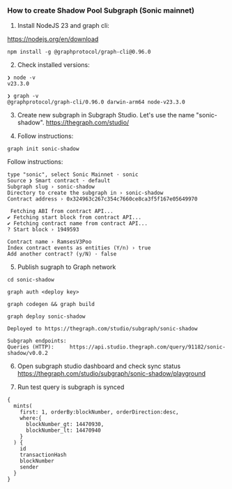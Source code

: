 ### How to create Shadow Pool Subgraph (Sonic mainnet)

1. Install NodeJS 23 and graph cli:

https://nodejs.org/en/download

```shell
npm install -g @graphprotocol/graph-cli@0.96.0
```
2. Check installed versions:
```shell
❯ node -v
v23.3.0

❯ graph -v
@graphprotocol/graph-cli/0.96.0 darwin-arm64 node-v23.3.0
```
3. Create new subgraph in Subgraph Studio. Let's use the name "sonic-shadow".
https://thegraph.com/studio/

4. Follow instructions:
```shell
graph init sonic-shadow
```

Follow instructions:
```shell
type "sonic", select Sonic Mainnet · sonic
Source ❯ Smart contract · default
Subgraph slug › sonic-shadow
Directory to create the subgraph in › sonic-shadow
Contract address › 0x324963c267c354c7660ce8ca3f5f167e05649970

 Fetching ABI from contract API...
✔ Fetching start block from contract API...
✔ Fetching contract name from contract API...
? Start block › 1949593

Contract name › RamsesV3Poo
Index contract events as entities (Y/n) › true
Add another contract? (y/N) · false
```

5. Publish sugraph to Graph network
```shell
cd sonic-shadow

graph auth <deploy key>

graph codegen && graph build

graph deploy sonic-shadow
```

```shell
Deployed to https://thegraph.com/studio/subgraph/sonic-shadow

Subgraph endpoints:
Queries (HTTP):     https://api.studio.thegraph.com/query/91182/sonic-shadow/v0.0.2
```

6. Open subgraph studio dashboard and check sync status
https://thegraph.com/studio/subgraph/sonic-shadow/playground

7. Run test query is subgraph is synced
```
{
  mints(
    first: 1, orderBy:blockNumber, orderDirection:desc,
    where:{
      blockNumber_gt: 14470930,
      blockNumber_lt: 14470940
    }
  ) {
    id
    transactionHash
    blockNumber
    sender
  }
}
```
